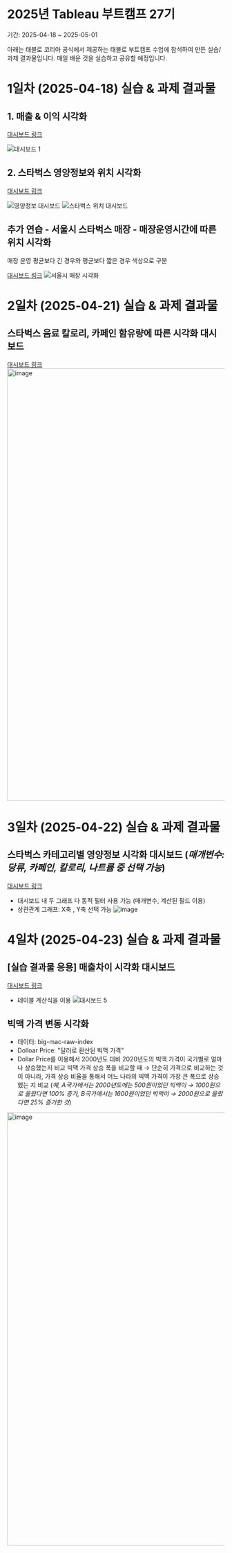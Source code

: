 # 2025년 Tableau 부트캠프 27기 

기간: 2025-04-18 ~ 2025-05-01

아래는 태블로 코리아 공식에서 제공하는 태블로 부트캠프 수업에 참석하여 만든 실습/과제 결과물입니다.
매일 배운 것을 실습하고 공유할 예정입니다. 



# 1일차 (2025-04-18) 실습 & 과제 결과물 
 
## 1. 매출 & 이익 시각화
   
[대시보드 링크](https://public.tableau.com/views/_17449521113340/1?:language=en-US&:sid=&:redirect=auth&:display_count=n&:origin=viz_share_link)

![대시보드 1](https://github.com/user-attachments/assets/64f89ae6-debb-4f73-86f2-9aa3ab0f8ae7)

## 2. 스타벅스 영양정보와 위치 시각화
[대시보드 링크](https://public.tableau.com/views/TableauBootcamp1_250418_2/sheet4?:language=en-US&:sid=&:redirect=auth&:display_count=n&:origin=viz_share_link)

![영양정보 대시보드](https://github.com/user-attachments/assets/9c6c5435-2136-49a9-93f7-5479d7ebd7e1)
![스타벅스 위치 대시보드](https://github.com/user-attachments/assets/9d858346-2be7-4f7e-8f44-a3e2a5620d40)

## 추가 연습 - 서울시 스타벅스 매장 - 매장운영시간에 따른 위치 시각화
 매장 운영 평균보다 긴 경우와 평균보다 짧은 경우 색상으로 구분
 
[대시보드 링크](https://public.tableau.com/views/TableauBootcamp_250422/sheet7?:language=ko-KR&publish=yes&:sid=&:redirect=auth&:display_count=n&:origin=viz_share_link)
![서울시 매장 시각화](https://github.com/user-attachments/assets/11a2ea46-d145-4b6c-8c59-9c1a83f8e64c)

# 2일차 (2025-04-21) 실습 & 과제 결과물 
## 스타벅스 음료 칼로리, 카페인 함유량에 따른 시각화 대시보드 

[대시보드 링크](https://public.tableau.com/views/TableauBootcamp2_250422/2?:language=koKR&publish=yes&:sid=&:redirect=auth&:display_count=n&:origin=viz_share_link)
<img width="999" alt="image" src="https://github.com/user-attachments/assets/054c58fd-a362-474c-bf93-9719d2117f78" />


# 3일차 (2025-04-22) 실습 & 과제 결과물 
## 스타벅스 카테고리별 영양정보 시각화 대시보드 (*매개변수: 당류, 카페인, 칼로리, 나트륨 중 선택 가능*)

[대시보드 링크](https://public.tableau.com/views/TableauBootcamp3_250422/sheet2?:language=ko-KR&:sid=&:redirect=auth&:display_count=n&:origin=viz_share_link)
- 대시보드 내 두 그래프 다 동적 필터 사용 가능 (매개변수, 계산된 필드 이용)
- 상관관계 그래프: X축 , Y축 선택 가능
![image](https://github.com/user-attachments/assets/415da28c-0570-4205-8872-9f73c235b837)

# 4일차 (2025-04-23) 실습 & 과제 결과물 

## [실습 결과물 응용] 매출차이 시각화 대시보드
[대시보드 링크](https://public.tableau.com/views/TableauBootcamp4_17454547190070/5?:language=en-US&publish=yes&:sid=&:redirect=auth&:display_count=n&:origin=viz_share_link)
- 테이블 계산식을 이용
![대시보드 5](https://github.com/user-attachments/assets/1e6362f5-077e-4c40-9480-24c11299bb43)

## 빅맥 가격 변동 시각화
- 데이터: big-mac-raw-index
- Dolloar Price: "달러로 환산된 빅맥 가격"
- Dollar Price를 이용해서 2000년도 대비 2020년도의 빅맥 가격이 국가별로 얼마나 상승했는지 비교
빅맥 가격 상승 폭을 비교할 때 → 단순히 가격으로 비교하는 것이 아니라, 
가격 상승 비율을 통해서 어느 나라의 빅맥 가격이 가장 큰 폭으로 상승했는 지 비교 
(*예, A국가에서는 2000년도에는 500원이었던 빅맥이 → 1000원으로 올랐다면 100% 증가,
B국가에서는 1600원이었던 빅맥이 → 2000원으로 올랐다면 25% 증가한 것*)

<img width="1001" alt="image" src="https://github.com/user-attachments/assets/7c8997aa-01c6-47ac-af6c-8bae4d6a134a" />

